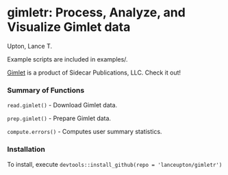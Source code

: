 gimletr: Process, Analyze, and Visualize Gimlet data
================
Upton, Lance T.

Example scripts are included in examples/.

[Gimlet](https://gimlet.us/) is a product of Sidecar Publications, LLC. Check it out!

### Summary of Functions

`read.gimlet()` - Download Gimlet data.

`prep.gimlet()` - Prepare Gimlet data.

`compute.errors()` - Computes user summary statistics.

### Installation

To install, execute `devtools::install_github(repo = 'lanceupton/gimletr')`
